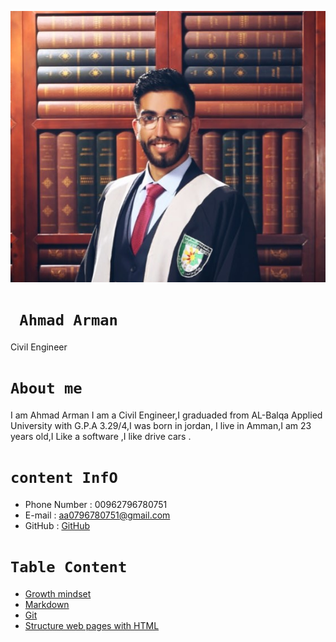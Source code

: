 ![img](assets/ahmad3.jpeg)
# **` Ahmad Arman`** 
   Civil Engineer 

# **` About me `** 
I am Ahmad Arman I am a Civil Engineer,I graduaded from AL-Balqa Applied University with G.P.A 3.29/4,I was born in  jordan, 
I live in Amman,I am 23 years old,I Like a software ,I like drive  cars  .

# **` content InfO `** 
 * Phone Number : 00962796780751
 * E-mail : aa0796780751@gmail.com
 * GitHub : [GitHub](https://github.com/ahmad-arman)

# **` Table Content `** 
 * [Growth mindset](mindset.md)
 * [Markdown](read02a.md)
 * [Git](read02b.md)
 * [Structure web pages with HTML](read03.md) 
 
  






